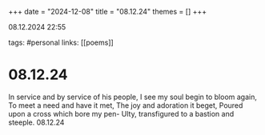 +++
date = "2024-12-08"
title = "08.12.24"
themes = []
+++

08.12.2024 22:55

tags: #personal
links: [[poems]]

# 08.12.24

In service and by service of his people,
I see my soul begin to bloom again,
To meet a need and have it met,
The joy and adoration it beget,
Poured upon a cross which bore my pen-
Ulty, transfigured to a bastion and steeple.
08.12.24

